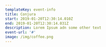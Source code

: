 ```yaml
---
templateKey: event-info
title: Conjura
start: 2019-01-20T12:30:14.010Z
end: 2019-01-20T12:30:14.031Z
description: Lorem Ipsum adn some other text
event-url: '#'
image: /img/coffee.png
---
```

